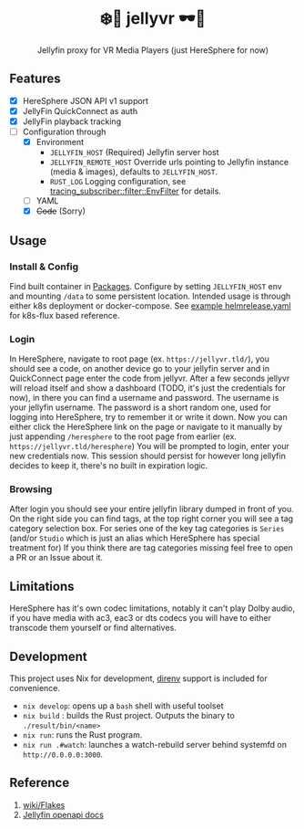 <div align=center>

# ❄️🎥 jellyvr 🕶️🦀

Jellyfin proxy for VR Media Players 
(just HereSphere for now)

</div>

## Features
- [x] HereSphere JSON API v1 support
- [x] JellyFin QuickConnect as auth
- [x] JellyFin playback tracking
- [ ] Configuration through
  - [x] Environment 
    - `JELLYFIN_HOST` (Required) Jellyfin server host
    - `JELLYFIN_REMOTE_HOST` Override urls pointing to Jellyfin instance (media & images), defaults to `JELLYFIN_HOST`.
    - `RUST_LOG` Logging configuration, see [tracing_subscriber::filter::EnvFilter](https://docs.rs/tracing-subscriber/latest/tracing_subscriber/filter/struct.EnvFilter.html) for details.
  - [ ] YAML
  - [x] ~~Code~~ (Sorry)

## Usage

### Install & Config
Find built container in [Packages](https://github.com/alyti/jellyvr/packages).
Configure by setting `JELLYFIN_HOST` env and mounting `/data` to some persistent location.
Intended usage is through either k8s deployment or docker-compose.
See [example helmrelease.yaml](./example.helmrelease.yaml) for k8s-flux based reference.

### Login
In HereSphere, navigate to root page (ex. `https://jellyvr.tld/`), you should see a code, on another device go to your jellyfin server and in QuickConnect page enter the code from jellyvr.
After a few seconds jellyvr will reload itself and show a dashboard (TODO, it's just the credentials for now), in there you can find a username and password.
The username is your jellyfin username.
The password is a short random one, used for logging into HereSphere, try to remember it or write it down.
Now you can either click the HereSphere link on the page or navigate to it manually by just appending `/heresphere` to the root page from earlier (ex. `https://jellyvr.tld/heresphere`)
You will be prompted to login, enter your new credentials now.
This session should persist for however long jellyfin decides to keep it, there's no built in expiration logic.

### Browsing
After login you should see your entire jellyfin library dumped in front of you.
On the right side you can find tags, at the top right corner you will see a tag category selection box.
For series one of the key tag categories is `Series` (and/or `Studio` which is just an alias which HereSphere has special treatment for)
If you think there are tag categories missing feel free to open a PR or an Issue about it.

## Limitations
HereSphere has it's own codec limitations, notably it can't play Dolby audio, if you have media with ac3, eac3 or dts codecs you will have to either transcode them yourself or find alternatives.

## Development
This project uses Nix for development, [direnv](https://direnv.net/) support is included for convenience.

- `nix develop`: opens up a `bash` shell with useful toolset
- `nix build` : builds the Rust project. Outputs the binary to `./result/bin/<name>`
- `nix run`: runs the Rust program.
- `nix run .#watch`: launches a watch-rebuild server behind systemfd on `http://0.0.0.0:3000`.

## Reference

1. [wiki/Flakes](https://nixos.wiki/wiki/Flakes)
2. [Jellyfin openapi docs](./jellyfin-openapi-stable.json)
